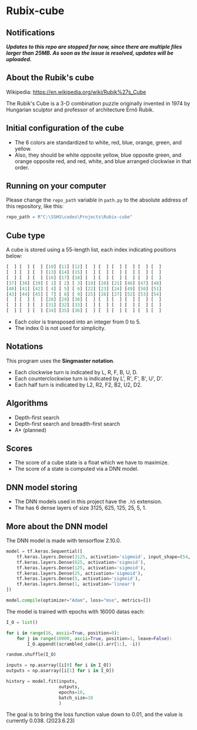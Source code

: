 # Rubix-cube

## Notifications

***Updates to this repo are stopped for now, since there are multiple files larger than 25MB. As soon as the issue is resolved, updates will be uploaded.***

## About the Rubik's cube

Wikipedia: <https://en.wikipedia.org/wiki/Rubik%27s_Cube>

The Rubik's Cube is a 3-D combination puzzle originally invented in 1974 by Hungarian sculptor and professor of architecture Ernő Rubik.

## Initial configuration of the cube

* The 6 colors are standardized to white, red, blue, orange, green, and yellow.
* Also, they should be white opposite yellow, blue opposite green, and orange opposite red, and red, white, and blue arranged clockwise in that order.

## Running on your computer

Please change the `repo_path` variable in `path.py` to the absolute address of this repository, like this:

```py
repo_path = R"C:\SSHS\codes\Projects\Rubix-cube"
```

## Cube type

A cube is stored using a 55-length list, each index indicating positions below:

```py
[  ] [  ] [  ] [10] [11] [12] [  ] [  ] [  ] [  ] [  ] [  ]
[  ] [  ] [  ] [13] [14] [15] [  ] [  ] [  ] [  ] [  ] [  ]
[  ] [  ] [  ] [16] [17] [18] [  ] [  ] [  ] [  ] [  ] [  ]
[37] [38] [39] [ 1] [ 2] [ 3] [19] [20] [21] [46] [47] [48]
[40] [41] [42] [ 4] [ 5] [ 6] [22] [23] [24] [49] [50] [51]
[43] [44] [45] [ 7] [ 8] [ 9] [25] [26] [27] [52] [53] [54]
[  ] [  ] [  ] [28] [29] [30] [  ] [  ] [  ] [  ] [  ] [  ]
[  ] [  ] [  ] [31] [32] [33] [  ] [  ] [  ] [  ] [  ] [  ]
[  ] [  ] [  ] [34] [35] [36] [  ] [  ] [  ] [  ] [  ] [  ]
```

* Each color is transposed into an integer from 0 to 5.
* The index 0 is not used for simplicity.

## Notations

This program uses the **Singmaster notation**.

* Each clockwise turn is indicated by L, R, F, B, U, D.
* Each counterclockwise turn is indicated by L', R', F', B', U', D'.
* Each half turn is indicated by L2, R2, F2, B2, U2, D2.

## Algorithms

* Depth-first search
* Depth-first search and breadth-first search
* A* (planned)

## Scores

* The score of a cube state is a float which we have to maximize.
* The score of a state is computed via a DNN model.

## DNN model storing

* The DNN models used in this project have the `.h5` extension.
* The has 6 dense layers of size 3125, 625, 125, 25, 5, 1.

## More about the DNN model

The DNN model is made with tensorflow 2.10.0.

```py
model = tf.keras.Sequential([
    tf.keras.layers.Dense(3125, activation='sigmoid', input_shape=(54, )),
    tf.keras.layers.Dense(625, activation='sigmoid'),
    tf.keras.layers.Dense(125, activation='sigmoid'),
    tf.keras.layers.Dense(25, activation='sigmoid'),
    tf.keras.layers.Dense(5, activation='sigmoid'),
    tf.keras.layers.Dense(1, activation='linear')
])

model.compile(optimizer="Adam", loss="mse", metrics=[])
```

The model is trained with epochs with 16000 datas each:

```py
I_O = list()

for i in range(16, ascii=True, position=0):
    for j in range(10000, ascii=True, position=1, leave=False):
        I_O.append((scrambled_cube(i).arr[1:], -i))

random.shuffle(I_O)

inputs = np.asarray([i[0] for i in I_O])
outputs = np.asarray([i[1] for i in I_O])

history = model.fit(inputs,
                    outputs,
                    epochs=10,
                    batch_size=10
                    )
```

The goal is to bring the loss function value down to 0.01, and the value is currently 0.038. (2023.6.23)
